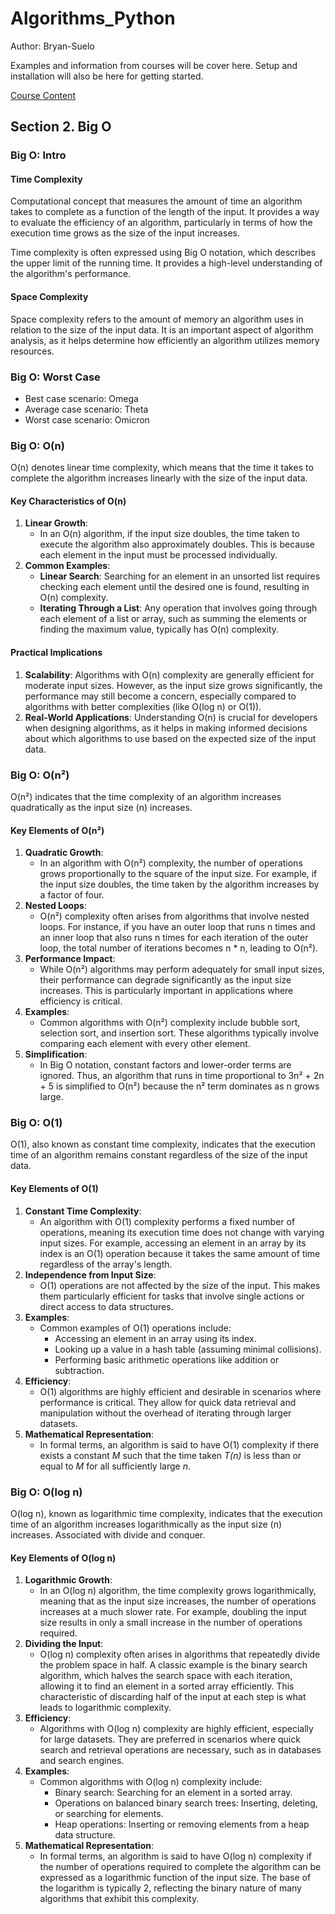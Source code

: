 # Algorithms_Python

Author: Bryan-Suelo

Examples and information from courses will be cover here. Setup and installation will also be here for getting started.

[Course Content](https://www.udemy.com/course/data-structures-algorithms-python/?couponCode=SEPTSTACK24A)

## Section 2. Big O

### Big O: Intro

#### Time Complexity

Computational concept that measures the amount of time an algorithm takes to complete as a function of the length of the input. It provides a way to evaluate the efficiency of an algorithm, particularly in terms of how the execution time grows as the size of the input increases.

Time complexity is often expressed using Big O notation, which describes the upper limit of the running time. It provides a high-level understanding of the algorithm's performance.

#### Space Complexity

Space complexity refers to the amount of memory an algorithm uses in relation to the size of the input data. It is an important aspect of algorithm analysis, as it helps determine how efficiently an algorithm utilizes memory resources.

### Big O: Worst Case

- Best case scenario: Omega
- Average case scenario: Theta
- Worst case scenario: Omicron

### Big O: O(n)

O(n) denotes linear time complexity, which means that the time it takes to complete the algorithm increases linearly with the size of the input data.

#### Key Characteristics of O(n)

1. **Linear Growth**: 
   - In an O(n) algorithm, if the input size doubles, the time taken to execute the algorithm also approximately doubles. This is because each element in the input must be processed individually.
2. **Common Examples**:
   - **Linear Search**: Searching for an element in an unsorted list requires checking each element until the desired one is found, resulting in O(n) complexity.
   - **Iterating Through a List**: Any operation that involves going through each element of a list or array, such as summing the elements or finding the maximum value, typically has O(n) complexity.

#### Practical Implications

1. **Scalability**: Algorithms with O(n) complexity are generally efficient for moderate input sizes. However, as the input size grows significantly, the performance may still become a concern, especially compared to algorithms with better complexities (like O(log n) or O(1)).
2. **Real-World Applications**: Understanding O(n) is crucial for developers when designing algorithms, as it helps in making informed decisions about which algorithms to use based on the expected size of the input data.

### Big O: O(n²)

O(n²) indicates that the time complexity of an algorithm increases quadratically as the input size (n) increases.

#### Key Elements of O(n²)

1. **Quadratic Growth**:
   - In an algorithm with O(n²) complexity, the number of operations grows proportionally to the square of the input size. For example, if the input size doubles, the time taken by the algorithm increases by a factor of four.
2. **Nested Loops**:
   - O(n²) complexity often arises from algorithms that involve nested loops. For instance, if you have an outer loop that runs n times and an inner loop that also runs n times for each iteration of the outer loop, the total number of iterations becomes n * n, leading to O(n²).
3. **Performance Impact**:
   - While O(n²) algorithms may perform adequately for small input sizes, their performance can degrade significantly as the input size increases. This is particularly important in applications where efficiency is critical.
4. **Examples**:
   - Common algorithms with O(n²) complexity include bubble sort, selection sort, and insertion sort. These algorithms typically involve comparing each element with every other element.
5. **Simplification**:
   - In Big O notation, constant factors and lower-order terms are ignored. Thus, an algorithm that runs in time proportional to 3n² + 2n + 5 is simplified to O(n²) because the n² term dominates as n grows large.

### Big O: O(1)

O(1), also known as constant time complexity, indicates that the execution time of an algorithm remains constant regardless of the size of the input data.

#### Key Elements of O(1)

1. **Constant Time Complexity**:
   - An algorithm with O(1) complexity performs a fixed number of operations, meaning its execution time does not change with varying input sizes. For example, accessing an element in an array by its index is an O(1) operation because it takes the same amount of time regardless of the array's length.
2. **Independence from Input Size**:
   - O(1) operations are not affected by the size of the input. This makes them particularly efficient for tasks that involve single actions or direct access to data structures.
3. **Examples**:
   - Common examples of O(1) operations include:
     - Accessing an element in an array using its index.
     - Looking up a value in a hash table (assuming minimal collisions).
     - Performing basic arithmetic operations like addition or subtraction.
4. **Efficiency**:
   - O(1) algorithms are highly efficient and desirable in scenarios where performance is critical. They allow for quick data retrieval and manipulation without the overhead of iterating through larger datasets.
5. **Mathematical Representation**:
   - In formal terms, an algorithm is said to have O(1) complexity if there exists a constant *M* such that the time taken *T(n)* is less than or equal to *M* for all sufficiently large *n*.

### Big O: O(log n)

O(log n), known as logarithmic time complexity, indicates that the execution time of an algorithm increases logarithmically as the input size (n) increases. Associated with divide and conquer.

#### Key Elements of O(log n)

1. **Logarithmic Growth**:
   - In an O(log n) algorithm, the time complexity grows logarithmically, meaning that as the input size increases, the number of operations increases at a much slower rate. For example, doubling the input size results in only a small increase in the number of operations required.
2. **Dividing the Input**:
   - O(log n) complexity often arises in algorithms that repeatedly divide the problem space in half. A classic example is the binary search algorithm, which halves the search space with each iteration, allowing it to find an element in a sorted array efficiently. This characteristic of discarding half of the input at each step is what leads to logarithmic complexity.
3. **Efficiency**:
   - Algorithms with O(log n) complexity are highly efficient, especially for large datasets. They are preferred in scenarios where quick search and retrieval operations are necessary, such as in databases and search engines.
4. **Examples**:
   - Common algorithms with O(log n) complexity include:
     - Binary search: Searching for an element in a sorted array.
     - Operations on balanced binary search trees: Inserting, deleting, or searching for elements.
     - Heap operations: Inserting or removing elements from a heap data structure.
5. **Mathematical Representation**:
   - In formal terms, an algorithm is said to have O(log n) complexity if the number of operations required to complete the algorithm can be expressed as a logarithmic function of the input size. The base of the logarithm is typically 2, reflecting the binary nature of many algorithms that exhibit this complexity.

